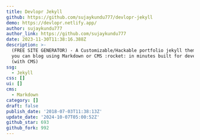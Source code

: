 ```yaml
---
title: Devlopr Jekyll
github: https://github.com/sujaykundu777/devlopr-jekyll
demo: https://devlopr.netlify.app/
author: sujaykundu777
author_link: https://github.com/sujaykundu777
date: 2023-11-30T11:38:16.388Z
description: >-
  (FREE SITE GENERATOR) - A Customizable/Hackable portfolio jekyll theme where
  you can blog using Markdown or CMS :rocket: in minutes built for developers.
  (with CMS)
ssg:
  - Jekyll
css: []
ui: []
cms:
  - Markdown
category: []
draft: false
publish_date: '2018-07-03T11:38:13Z'
update_date: '2024-10-07T05:00:52Z'
github_star: 693
github_fork: 992
---
```

